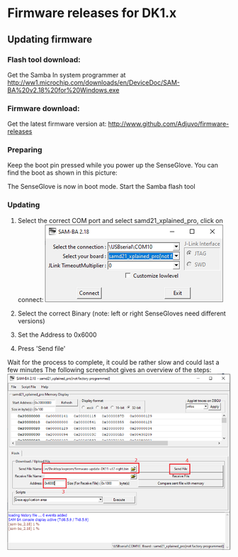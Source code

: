 # Firmware releases for DK1.x

## Updating firmware

### Flash tool download:
Get the Samba In system programmer at http://ww1.microchip.com/downloads/en/DeviceDoc/SAM-BA%20v2.18%20for%20Windows.exe

### Firmware download:
Get the latest firmware version at: http://www.github.com/Adjuvo/firmware-releases

### Preparing
Keep the boot pin pressed while you power up the SenseGlove. You can find the boot
as shown in this picture: 

The SenseGlove is now in boot mode. Start the Samba flash tool

### Updating
1. Select the correct COM port and select samd21_xplained_pro, click on connect:
![Screenshot](https://github.com/Adjuvo/firmware-releases/raw/master/select.png "select")

2. Select the correct Binary (note: left or right SenseGloves need different versions)

3. Set the Address to 0x6000

4. Press 'Send file'

Wait for the process to complete, it could be rather slow and could last a few minutes
The following screenshot gives an overview of the steps:
![Screenshot2](https://github.com/Adjuvo/firmware-releases/raw/master/write.png "write")
